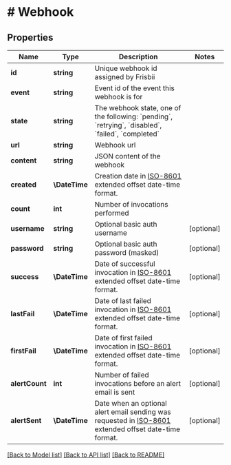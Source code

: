 # # Webhook

## Properties

Name | Type | Description | Notes
------------ | ------------- | ------------- | -------------
**id** | **string** | Unique webhook id assigned by Frisbii |
**event** | **string** | Event id of the event this webhook is for |
**state** | **string** | The webhook state, one of the following: &#x60;pending&#x60;, &#x60;retrying&#x60;, &#x60;disabled&#x60;, &#x60;failed&#x60;, &#x60;completed&#x60; |
**url** | **string** | Webhook url |
**content** | **string** | JSON content of the webhook |
**created** | **\DateTime** | Creation date in [ISO-8601](http://en.wikipedia.org/wiki/ISO_8601) extended offset date-time format. |
**count** | **int** | Number of invocations performed |
**username** | **string** | Optional basic auth username | [optional]
**password** | **string** | Optional basic auth password (masked) | [optional]
**success** | **\DateTime** | Date of successful invocation in [ISO-8601](http://en.wikipedia.org/wiki/ISO_8601) extended offset date-time format. | [optional]
**lastFail** | **\DateTime** | Date of last failed invocation in [ISO-8601](http://en.wikipedia.org/wiki/ISO_8601) extended offset date-time format. | [optional]
**firstFail** | **\DateTime** | Date of first failed invocation in [ISO-8601](http://en.wikipedia.org/wiki/ISO_8601) extended offset date-time format. | [optional]
**alertCount** | **int** | Number of failed invocations before an alert email is sent | [optional]
**alertSent** | **\DateTime** | Date when an optional alert email sending was requested in [ISO-8601](http://en.wikipedia.org/wiki/ISO_8601) extended offset date-time format. | [optional]

[[Back to Model list]](../../README.md#models) [[Back to API list]](../../README.md#endpoints) [[Back to README]](../../README.md)

